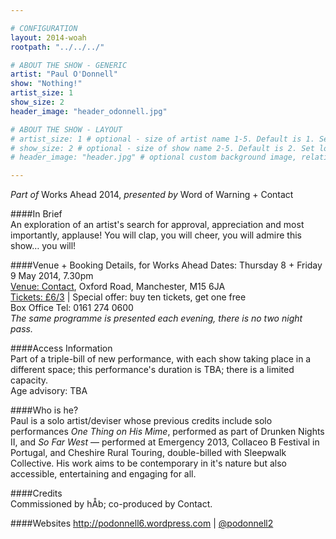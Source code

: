```yaml
---

# CONFIGURATION
layout: 2014-woah
rootpath: "../../../"

# ABOUT THE SHOW - GENERIC
artist: "Paul O'Donnell"
show: "Nothing!"
artist_size: 1
show_size: 2
header_image: "header_odonnell.jpg"

# ABOUT THE SHOW - LAYOUT
# artist_size: 1 # optional - size of artist name 1-5. Default is 1. Set longer names to lower values
# show_size: 2 # optional - size of show name 2-5. Default is 2. Set longer names to lower values
# header_image: "header.jpg" # optional custom background image, relative to current page

---
```

*Part of* Works Ahead 2014, *presented by* Word of Warning + Contact      
         
####In Brief                      
An exploration of an artist's search for approval, appreciation and most importantly, applause! You will clap, you will cheer, you will admire this show… you will!        
        
####Venue + Booking Details, for Works Ahead
Dates: Thursday 8 + Friday 9 May 2014, 7.30pm    
[Venue: Contact](http://contactmcr.com/visit/getting-here/), Oxford Road, Manchester, M15 6JA    
[Tickets: £6/3](http://contactmcr.com/whats-on/13071-works-ahead-2014/booking) | Special offer: buy ten tickets, get one free       
Box Office Tel: 0161 274 0600        
*The same programme is presented each evening, there is no two night pass.*        
       
####Access Information      
Part of a triple-bill of new performance, with each show taking place in a different space; this performance's duration is TBA; there is a limited capacity.     
Age advisory: TBA       
     
####Who is he?        
Paul is a solo artist/deviser whose previous credits include solo performances *One Thing on His Mime*, performed as part of Drunken Nights II, and *So Far West* — performed at Emergency 2013, Collaceo B Festival in Portugal, and Cheshire Rural Touring, double-billed with Sleepwalk Collective. His work aims to be contemporary in it's nature but also accessible, entertaining and engaging for all.       
         
####Credits         
Commissioned by hÅb; co-produced by Contact.

####Websites
<http://podonnell6.wordpress.com> | [@podonnell2](http://twitter.com/podonnell2)
